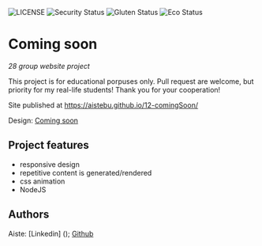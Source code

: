 ![LICENSE](https://img.shields.io/badge/license-MIT-blue.svg?style=flat-square)
![Security Status](https://img.sgields.io/security-headers?label=Security&url=https%3A%2F%2Fgithub.com&style=flat-square)
![Gluten Status](https://img.shields.io/badge/Gluten-Free-green.svg)
![Eco Status](https://img.shields.io.badge/ECO-Friendly-green.svg)

# Coming soon

_28 group website project_

This project is for educational porpuses only. Pull request are welcome, but priority for my real-life students! Thank you for your cooperation!

Site published at   https://aistebu.github.io/12-comingSoon/

Design: [Coming soon](https://www.google.com/search?q=coming+soon+subscribe+name+about+startup+have+any+questions+send+message+matrox&tbm=isch&ved=2ahUKEwiCiM_-qcz2AhWE_bsIHVQaDyoQ2-cCegQIABAA&oq=coming+soon+subscribe+name+about+startup+have+any+questions+send+message+matrox&gs_lcp=CgNpbWcQAzoHCCMQ7wMQJ1DiFliSTGCgVGgAcAB4AIAB7wGIAfMRkgEGNC4xNS4xmAEAoAEBqgELZ3dzLXdpei1pbWfAAQE&sclient=img&ei=prsyYoKdKIT77_UP1LS80AI&bih=596&biw=1366&client=firefox-b-d#imgrc=9ai5FzDlAop_0M&imgdii=IO5U9eARW8rOwM&lns=W251bGwsbnVsbCxudWxsLG51bGwsbnVsbCxudWxsLG51bGwsIkVpWUtKRE5pTnpJeU1UWXpMVFEzTXpZdE5ERXlOaTA1TVRreUxXWmlZbUUxTVdabU5URmxOdz09Il0=)

## Project features

- responsive design
- repetitive content is generated/rendered
- css animation
- NodeJS

## Authors

Aiste: [Linkedin] ();
[Github](https://aistebu.github.io/5-mergaite/)